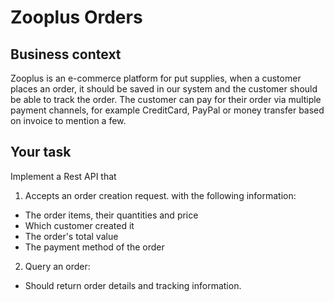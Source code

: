 # Zooplus Orders


## Business context
Zooplus is an e-commerce platform for put supplies, when a customer places an order, it should be saved in our system and the customer should be able to track the order.
The customer can pay for their order via multiple payment channels, for example CreditCard, PayPal or money transfer based on invoice to mention a few.

## Your task
Implement a Rest API that 
1. Accepts an order creation request. with the following information:
 - The order items, their quantities and price
 - Which customer created it
 - The order's total value
 - The payment method of the order

2. Query an order:
 - Should return order details and tracking information.

